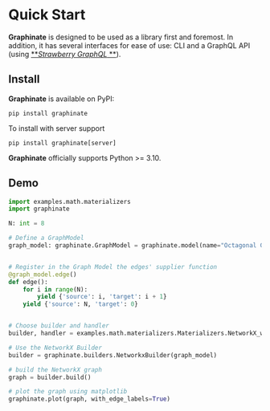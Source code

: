 # Quick Start

**Graphinate** is designed to be used as a library first and foremost.
In addition, it has several interfaces for ease of use: CLI and a GraphQL API (using [**_Strawberry GraphQL_
**](https://strawberry.rocks/)).

## Install

**Graphinate** is available on PyPI:

```shell
pip install graphinate
```

To install with server support

```shell
pip install graphinate[server]
```

**Graphinate** officially supports Python >= 3.10.

## Demo

```python title="Octagonal Graph"
import examples.math.materializers
import graphinate

N: int = 8

# Define a GraphModel
graph_model: graphinate.GraphModel = graphinate.model(name="Octagonal Graph")


# Register in the Graph Model the edges' supplier function
@graph_model.edge()
def edge():
    for i in range(N):
        yield {'source': i, 'target': i + 1}
    yield {'source': N, 'target': 0}


# Choose builder and handler
builder, handler = examples.math.materializers.Materializers.NetworkX_with_edge_labels.value

# Use the NetworkX Builder
builder = graphinate.builders.NetworkxBuilder(graph_model)

# build the NetworkX graph
graph = builder.build()

# plot the graph using matplotlib
graphinate.plot(graph, with_edge_labels=True)
```